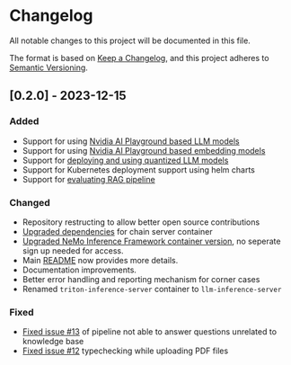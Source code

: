 # Changelog
All notable changes to this project will be documented in this file.

The format is based on [Keep a Changelog](https://keepachangelog.com/en/1.0.0/), and this project adheres to [Semantic Versioning](https://semver.org/spec/v2.0.0.html).


## [0.2.0] - 2023-12-15

### Added

- Support for using [Nvidia AI Playground based LLM models](./docs/rag/aiplayground.md)
- Support for using [Nvidia AI Playground based embedding models](./docs/rag/aiplayground.md)
- Support for [deploying and using quantized LLM models](./docs/rag/llm_inference_server.md#quantized-llama2-model-deployment)
- Support for Kubernetes deployment support using helm charts
- Support for [evaluating RAG pipeline](./evaluation/README.md)

### Changed

- Repository restructing to allow better open source contributions
- [Upgraded dependencies](./RetrievalAugmentedGeneration/Dockerfile) for chain server container
- [Upgraded NeMo Inference Framework container version](./RetrievalAugmentedGeneration/llm-inference-server/Dockerfile), no seperate sign up needed for access.
- Main [README](./README.md) now provides more details.
- Documentation improvements.
- Better error handling and reporting mechanism for corner cases
- Renamed `triton-inference-server` container to `llm-inference-server`

### Fixed

- [Fixed issue #13](https://github.com/NVIDIA/GenerativeAIExamples/issues/13) of pipeline not able to answer questions unrelated to knowledge base
- [Fixed issue #12](https://github.com/NVIDIA/GenerativeAIExamples/issues/12) typechecking while uploading PDF files